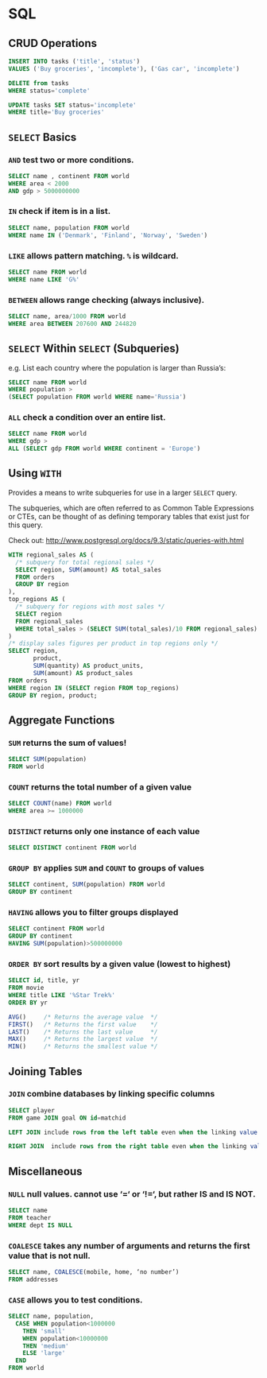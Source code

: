 # SQL

## CRUD Operations

```sql
INSERT INTO tasks ('title', 'status')
VALUES ('Buy groceries', 'incomplete'), ('Gas car', 'incomplete')
```

```sql
DELETE from tasks
WHERE status='complete'
```

```sql
UPDATE tasks SET status='incomplete'
WHERE title='Buy groceries'
```

## `SELECT` Basics

### `AND`		test two or more conditions.

```sql
SELECT name , continent FROM world
WHERE area < 2000
AND gdp > 5000000000
```



### `IN` 		check if item is in a list.

```sql
SELECT name, population FROM world
WHERE name IN ('Denmark', 'Finland', 'Norway', 'Sweden')
```



### `LIKE`		allows pattern matching. `%` is wildcard.

```sql
SELECT name FROM world
WHERE name LIKE 'G%'
```



### `BETWEEN`		allows range checking (always inclusive).

```sql
SELECT name, area/1000 FROM world
WHERE area BETWEEN 207600 AND 244820
```



## `SELECT` Within `SELECT` (Subqueries)

e.g. List each country where the population is larger than Russia’s:

```sql
SELECT name FROM world
WHERE population >
(SELECT population FROM world WHERE name='Russia')
```



### `ALL`		check a condition over an entire list.

```sql
SELECT name FROM world
WHERE gdp >
ALL (SELECT gdp FROM world WHERE continent = 'Europe')
```



## Using `WITH`

Provides a means to write subqueries for use in a larger `SELECT` query.

The subqueries, which are often referred to as Common Table Expressions or CTEs, can be thought of as defining temporary tables that exist just for this query.

Check out: http://www.postgresql.org/docs/9.3/static/queries-with.html

```sql
WITH regional_sales AS (
  /* subquery for total regional sales */
  SELECT region, SUM(amount) AS total_sales
  FROM orders
  GROUP BY region
),
top_regions AS (
  /* subquery for regions with most sales */
  SELECT region
  FROM regional_sales
  WHERE total_sales > (SELECT SUM(total_sales)/10 FROM regional_sales)
)
/* display sales figures per product in top regions only */
SELECT region,
       product,
       SUM(quantity) AS product_units,
       SUM(amount) AS product_sales
FROM orders
WHERE region IN (SELECT region FROM top_regions)
GROUP BY region, product;
```



## Aggregate Functions

### `SUM`		returns the sum of values!

```sql
SELECT SUM(population)
FROM world
```



### `COUNT`		returns the total number of a given value

```sql
SELECT COUNT(name) FROM world
WHERE area >= 1000000
```



### `DISTINCT`	returns only one instance of each value

```sql
SELECT DISTINCT continent FROM world
```



### `GROUP BY` 	applies `SUM` and `COUNT` to groups of values

```sql
SELECT continent, SUM(population) FROM world
GROUP BY continent
```



### `HAVING`		allows you to filter groups displayed

```sql
SELECT continent FROM world
GROUP BY continent
HAVING SUM(population)>500000000
```



### `ORDER BY`	sort results by a given value (lowest to highest)

```sql
SELECT id, title, yr
FROM movie
WHERE title LIKE '%Star Trek%'
ORDER BY yr
```



```sql
AVG()     /* Returns the average value  */
FIRST()   /* Returns the first value    */
LAST()    /* Returns the last value     */
MAX()     /* Returns the largest value  */
MIN()     /* Returns the smallest value */
```

## Joining Tables

### `JOIN`		combine databases by linking specific columns

```sql
SELECT player
FROM game JOIN goal ON id=matchid

LEFT JOIN include rows from the left table even when the linking value is null.

RIGHT JOIN  include rows from the right table even when the linking value is null.
```



## Miscellaneous

### `NULL`		null values. cannot use ‘=‘ or ‘!=‘, but rather IS and IS NOT.

```sql
SELECT name
FROM teacher
WHERE dept IS NULL
```

### `COALESCE`	takes any number of arguments and returns the first value that is not null.

```sql
SELECT name, COALESCE(mobile, home, ‘no number’)
FROM addresses
```


### `CASE`		allows you to test conditions.

```sql
SELECT name, population,
  CASE WHEN population<1000000
    THEN 'small'
    WHEN population<10000000
    THEN 'medium'
    ELSE 'large'
  END
FROM world
```
